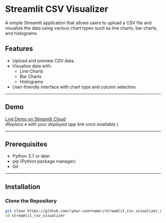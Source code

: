 # Streamlit CSV Visualizer

A simple Streamlit application that allows users to upload a CSV file and visualize the data using various chart types such as line charts, bar charts, and histograms.

## Features
- Upload and preview CSV data.
- Visualize data with:
  - Line Charts
  - Bar Charts
  - Histograms
- User-friendly interface with chart type and column selection.

---

## Demo
[Live Demo on Streamlit Cloud](#)  
(*Replace `#` with your deployed app link once available.*)

---

## Prerequisites
- Python 3.7 or later
- pip (Python package manager)
- Git

---

## Installation

### Clone the Repository
```bash
git clone https://github.com/<your-username>/streamlit_csv_visualizer.git
cd streamlit_csv_visualizer
